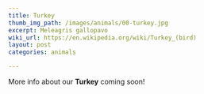 ```yaml
---
title: Turkey
thumb_img_path: /images/animals/00-turkey.jpg
excerpt: Meleagris gallopavo
wiki_url: https://en.wikipedia.org/wiki/Turkey_(bird)
layout: post
categories: animals

---
```


More info about our **Turkey** coming soon!